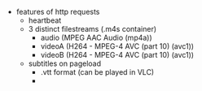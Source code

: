 - features of http requests
  - heartbeat
  - 3 distinct filestreams (.m4s container)
    - audio  (MPEG AAC Audio (mp4a))
    - videoA (H264 - MPEG-4 AVC (part 10) (avc1))
    - videoB (H264 - MPEG-4 AVC (part 10) (avc1))
  - subtitles on pageload
    - .vtt format (can be played in VLC)
    - 
